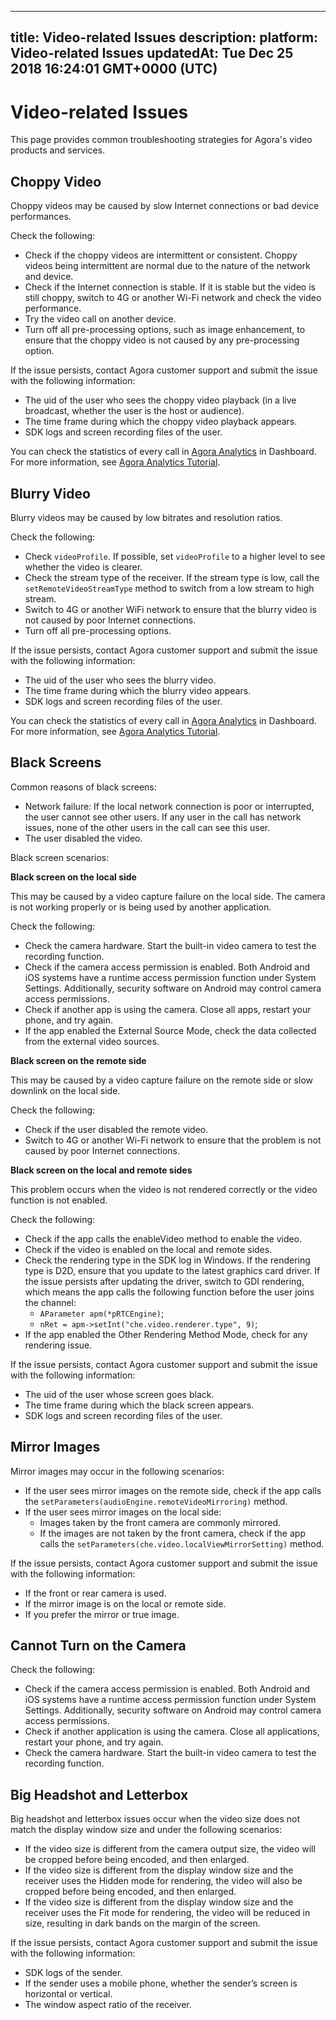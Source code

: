 
---
title: Video-related Issues
description: 
platform: Video-related Issues
updatedAt: Tue Dec 25 2018 16:24:01 GMT+0000 (UTC)
---
# Video-related Issues
This page provides common troubleshooting strategies for Agora's video products and services.

## Choppy Video

Choppy videos may be caused by slow Internet connections or bad device performances. 

Check the following:
* Check if the choppy videos are intermittent or consistent. Choppy videos being intermittent are normal due to the nature of the network and device.
* Check if the Internet connection is stable. If it is stable but the video is still choppy, switch to 4G or another Wi-Fi network and check the video performance.
* Try the video call on another device.
* Turn off all pre-processing options, such as image enhancement, to ensure that the choppy video is not caused by any pre-processing option.

If the issue persists, contact Agora customer support and submit the issue with the following information:
* The uid of the user who sees the choppy video playback (in a live broadcast, whether the user is the host or audience).
* The time frame during which the choppy video playback appears.
* SDK logs and screen recording files of the user.

You can check the statistics of every call in [Agora Analytics](https://dashboard.agora.io/analytics/call/search) in Dashboard. For more information, see [Agora Analytics Tutorial](https://dashboard.agora.io/analytics/call/tutorial?_ga=2.197716463.1125435494.1542623251-764614247.1539586349).

## Blurry Video

Blurry videos may be caused by low bitrates and resolution ratios. 

Check the following:
* Check `videoProfile`. If possible, set `videoProfile` to a higher level to see whether the video is clearer.
* Check the stream type of the receiver. If the stream type is low, call the `setRemoteVideoStreamType` method to switch from a low stream to high stream.
* Switch to 4G or another WiFi network to ensure that the blurry video is not caused by poor Internet connections.
* Turn off all pre-processing options.

If the issue persists, contact Agora customer support and submit the issue with the following information:
* The uid of the user who sees the blurry video.
* The time frame during which the blurry video appears.
* SDK logs and screen recording files of the user.

You can check the statistics of every call in [Agora Analytics](https://dashboard.agora.io/analytics/call/search) in Dashboard. For more information, see [Agora Analytics Tutorial](https://dashboard.agora.io/analytics/call/tutorial?_ga=2.197716463.1125435494.1542623251-764614247.1539586349).

## Black Screens

Common reasons of black screens:
* Network failure: If the local network connection is poor or interrupted, the user cannot see other users. If any user in the call has network issues, none of the other users in the call can see this user.
* The user disabled the video. 

Black screen scenarios:

**Black screen on the local side**

This may be caused by a video capture failure on the local side. The camera is not working properly or is being used by another application.

Check the following:
* Check the camera hardware. Start the built-in video camera to test the recording function.
* Check if the camera access permission is enabled. Both Android and iOS systems have a runtime access permission function under System Settings. Additionally, security software on Android may control camera access permissions.
* Check if another app is using the camera. Close all apps, restart your phone, and try again.
* If the app enabled the External Source Mode, check the data collected from the external video sources.

**Black screen on the remote side**

This may be caused by a video capture failure on the remote side or slow downlink on the local side.

Check the following:

* Check if the user disabled the remote video.
* Switch to 4G or another Wi-Fi network to ensure that the problem is not caused by poor Internet connections.

**Black screen on the local and remote sides**

This problem occurs when the video is not rendered correctly or the video function is not enabled.

Check the following:
* Check if the app calls the enableVideo method to enable the video.
* Check if the video is enabled on the local and remote sides.
* Check the rendering type in the SDK log in Windows. If the rendering type is D2D, ensure that you update to the latest graphics card driver. If the issue persists after updating the driver, switch to GDI rendering, which means the app calls the following function before the user joins the channel:
	* `AParameter apm(*pRTCEngine)`;
	* `nRet = apm->setInt("che.video.renderer.type", 9)`;
* If the app enabled the Other Rendering Method Mode, check for any rendering issue.

If the issue persists, contact Agora customer support and submit the issue with the following information:
* The uid of the user whose screen goes black.
* The time frame during which the black screen appears.
* SDK logs and screen recording files of the user.

## Mirror Images
Mirror images may occur in the following scenarios:

* If the user sees mirror images on the remote side, check if the app calls the `setParameters(audioEngine.remoteVideoMirroring)` method.
* If the user sees mirror images on the local side:
	* Images taken by the front camera are commonly mirrored.
	* If the images are not taken by the front camera, check if the app calls the `setParameters(che.video.localViewMirrorSetting)` method.

If the issue persists, contact Agora customer support and submit the issue with the following information:
* If the front or rear camera is used.
* If the mirror image is on the local or remote side.
* If you prefer the mirror or true image.

## Cannot Turn on the Camera
Check the following:
* Check if the camera access permission is enabled. Both Android and iOS systems have a runtime access permission function under System Settings. Additionally, security software on Android may control camera access permissions.
* Check if another application is using the camera. Close all applications, restart your phone, and try again.
* Check the camera hardware. Start the built-in video camera to test the recording function.

## Big Headshot and Letterbox
Big headshot and letterbox issues occur when the video size does not match the display window size and under the following scenarios:

* If the video size is different from the camera output size, the video will be cropped before being encoded, and then enlarged.
* If the video size is different from the display window size and the receiver uses the Hidden mode for rendering, the video will also be cropped before being encoded, and then enlarged.
* If the video size is different from the display window size and the receiver uses the Fit mode for rendering, the video will be reduced in size, resulting in dark bands on the margin of the screen.

If the issue persists, contact Agora customer support and submit the issue with the following information:

* SDK logs of the sender.
* If the sender uses a mobile phone, whether the sender’s screen is horizontal or vertical.
* The window aspect ratio of the receiver.




